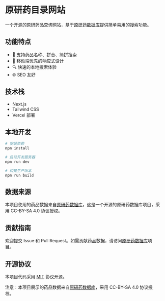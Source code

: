 # 原研药目录网站

一个开源的原研药品查询网站，基于[原研药数据库](https://github.com/dongzhenye/yuanyanyao)提供简单易用的搜索功能。

## 功能特点

- 💊 支持药品名称、拼音、简拼搜索
- 📱 移动端优先的响应式设计
- 🔍 快速的本地搜索体验
- 🌐 SEO 友好

## 技术栈

- Next.js
- Tailwind CSS
- Vercel 部署

## 本地开发

```bash
# 安装依赖
npm install

# 启动开发服务器
npm run dev

# 构建生产版本
npm run build
```

## 数据来源

本项目使用的药品数据来自[原研药数据库](https://github.com/dongzhenye/yuanyanyao)，这是一个开源的原研药数据库项目，采用 CC-BY-SA 4.0 协议授权。

## 贡献指南

欢迎提交 Issue 和 Pull Request。如需贡献药品数据，请访问[原研药数据库](https://github.com/dongzhenye/yuanyanyao)项目。

## 开源协议

本项目代码采用 [MIT](./LICENSE) 协议开源。

注意：本项目展示的药品数据来自[原研药数据库](https://github.com/dongzhenye/yuanyanyao)，采用 CC-BY-SA 4.0 协议授权。
